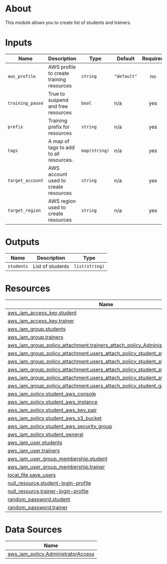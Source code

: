 
# About

This module allows you to create list of students and trainers.

# Inputs

| Name             | Description                              | Type          | Default     | Required |
| ---------------- | ---------------------------------------- | ------------- | ----------- | :------: |
| `aws_profile`    | AWS profile to create training resources | `string`      | `"default"` |    no    |
| `training_pause` | True to suspend and free resources       | `bool`        | n/a         |   yes    |
| `prefix`         | Training prefix for resources            | `string`      | n/a         |   yes    |
| `tags`           | A map of tags to add to all resources.   | `map(string)` | n/a         |   yes    |
| `target_account` | AWS account used to create resources     | `string`      | n/a         |   yes    |
| `target_region`  | AWS region used to create resources      | `string`      | n/a         |   yes    |

# Outputs

| Name       | Description      | Type           |
| ---------- | ---------------- | -------------- |
| `students` | List of students | `list(string)` |

# Resources

| Name                                                                                                                                                                                      |
| ----------------------------------------------------------------------------------------------------------------------------------------------------------------------------------------- |
| [aws_iam_access_key.student](https://registry.terraform.io/providers/hashicorp/aws/latest/docs/resources/iam_access_key)                                                                  |
| [aws_iam_access_key.trainer](https://registry.terraform.io/providers/hashicorp/aws/latest/docs/resources/iam_access_key)                                                                  |
| [aws_iam_group.students](https://registry.terraform.io/providers/hashicorp/aws/latest/docs/resources/iam_group)                                                                           |
| [aws_iam_group.trainers](https://registry.terraform.io/providers/hashicorp/aws/latest/docs/resources/iam_group)                                                                           |
| [aws_iam_group_policy_attachment.trainers_attach_policy_AdministratorAccess](https://registry.terraform.io/providers/hashicorp/aws/latest/docs/resources/iam_group_policy_attachment)     |
| [aws_iam_group_policy_attachment.users_attach_policy_student_aws_instance](https://registry.terraform.io/providers/hashicorp/aws/latest/docs/resources/iam_group_policy_attachment)       |
| [aws_iam_group_policy_attachment.users_attach_policy_student_aws_key_pair](https://registry.terraform.io/providers/hashicorp/aws/latest/docs/resources/iam_group_policy_attachment)       |
| [aws_iam_group_policy_attachment.users_attach_policy_student_aws_s3_bucket](https://registry.terraform.io/providers/hashicorp/aws/latest/docs/resources/iam_group_policy_attachment)      |
| [aws_iam_group_policy_attachment.users_attach_policy_student_aws_security_group](https://registry.terraform.io/providers/hashicorp/aws/latest/docs/resources/iam_group_policy_attachment) |
| [aws_iam_group_policy_attachment.users_attach_policy_student_general](https://registry.terraform.io/providers/hashicorp/aws/latest/docs/resources/iam_group_policy_attachment)            |
| [aws_iam_policy.student_aws_console](https://registry.terraform.io/providers/hashicorp/aws/latest/docs/resources/iam_policy)                                                              |
| [aws_iam_policy.student_aws_instance](https://registry.terraform.io/providers/hashicorp/aws/latest/docs/resources/iam_policy)                                                             |
| [aws_iam_policy.student_aws_key_pair](https://registry.terraform.io/providers/hashicorp/aws/latest/docs/resources/iam_policy)                                                             |
| [aws_iam_policy.student_aws_s3_bucket](https://registry.terraform.io/providers/hashicorp/aws/latest/docs/resources/iam_policy)                                                            |
| [aws_iam_policy.student_aws_security_group](https://registry.terraform.io/providers/hashicorp/aws/latest/docs/resources/iam_policy)                                                       |
| [aws_iam_policy.student_general](https://registry.terraform.io/providers/hashicorp/aws/latest/docs/resources/iam_policy)                                                                  |
| [aws_iam_user.students](https://registry.terraform.io/providers/hashicorp/aws/latest/docs/resources/iam_user)                                                                             |
| [aws_iam_user.trainers](https://registry.terraform.io/providers/hashicorp/aws/latest/docs/resources/iam_user)                                                                             |
| [aws_iam_user_group_membership.student](https://registry.terraform.io/providers/hashicorp/aws/latest/docs/resources/iam_user_group_membership)                                            |
| [aws_iam_user_group_membership.trainer](https://registry.terraform.io/providers/hashicorp/aws/latest/docs/resources/iam_user_group_membership)                                            |
| [local_file.save_users](https://registry.terraform.io/providers/hashicorp/local/latest/docs/resources/file)                                                                               |
| [null_resource.student-login-profile](https://registry.terraform.io/providers/hashicorp/null/latest/docs/resources/resource)                                                              |
| [null_resource.trainer-login-profile](https://registry.terraform.io/providers/hashicorp/null/latest/docs/resources/resource)                                                              |
| [random_password.student](https://registry.terraform.io/providers/hashicorp/random/latest/docs/resources/password)                                                                        |
| [random_password.trainer](https://registry.terraform.io/providers/hashicorp/random/latest/docs/resources/password)                                                                        |

# Data Sources

| Name                                                                                                                            |
| ------------------------------------------------------------------------------------------------------------------------------- |
| [aws_iam_policy.AdministratorAccess](https://registry.terraform.io/providers/hashicorp/aws/latest/docs/data-sources/iam_policy) |
